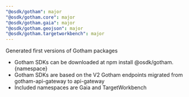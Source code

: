 ```yaml
---
"@osdk/gotham": major
"@osdk/gotham.core": major
"@osdk/gotham.gaia": major
"@osdk/gotham.geojson": major
"@osdk/gotham.targetworkbench": major
---
```


Generated first versions of Gotham packages
- Gotham SDKs can be downloaded at npm install @osdk/gotham.{namespace}
- Gotham SDKs are based on the V2 Gotham endpoints migrated from gotham-api-gateway to api-gateway
- Included namespaces are Gaia and TargetWorkbench